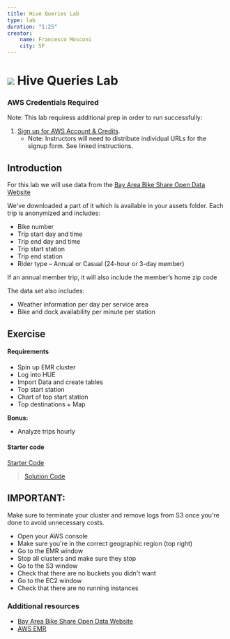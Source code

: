 ```yaml
---
title: Hive Queries Lab
type: lab
duration: "1:25"
creator:
    name: Francesco Mosconi
    city: SF
---
```


# ![](https://ga-dash.s3.amazonaws.com/production/assets/logo-9f88ae6c9c3871690e33280fcf557f33.png) Hive Queries Lab

### AWS Credentials Required
Note: This lab requiress additional prep in order to run successfully:

1. [Sign up for AWS Account & Credits](../AWS-instructions.md).
    - Note: Instructors will need to distribute individual URLs for the signup form. See linked instructions.

## Introduction

For this lab we will use data from the [Bay Area Bike Share Open Data Website](http://www.bayareabikeshare.com/open-data)

We've downloaded a part of it which is available in your assets folder. Each trip is anonymized and includes:

- Bike number
- Trip start day and time
- Trip end day and time
- Trip start station
- Trip end station
- Rider type – Annual or Casual (24-hour or 3-day member)

If an annual member trip, it will also include the member’s home zip code

The data set also includes:

- Weather information per day per service area
- Bike and dock availability per minute per station


## Exercise

#### Requirements

- Spin up EMR cluster
- Log into HUE
- Import Data and create tables
- Top start station
- Chart of top start station
- Top destinations + Map

**Bonus:**
- Analyze trips hourly

#### Starter code

[Starter Code](./assets/code/starter-code/starter-code.ipynb)
> [Solution Code](./assets/code/solution-code/solution-code.ipynb)

## IMPORTANT:
Make sure to terminate your cluster and remove logs from S3 once you're done to avoid unnecessary costs.

- Open your AWS console
- Make sure you're in the correct geographic region (top right)
- Go to the EMR window
- Stop all clusters and make sure they stop
- Go to the S3 window
- Check that there are no buckets you didn't want
- Go to the EC2 window
- Check that there are no running instances


### Additional resources

- [Bay Area Bike Share Open Data Website](http://www.bayareabikeshare.com/open-data)
- [AWS EMR](https://us-west-2.console.aws.amazon.com/elasticmapreduce/home?region=us-west-2)
